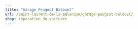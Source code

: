 ```yaml
---
title: "Garage Peugeot Balouet"
url: /saint-laurent-de-la-salanque/garage-peugeot-balouet/
shop: réparation de voitures
---
```

